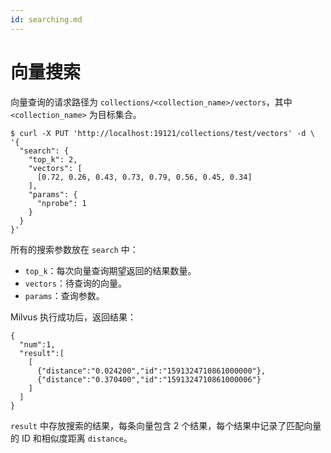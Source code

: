 ```yaml
---
id: searching.md
---
```


# 向量搜索

向量查询的请求路径为 `collections/<collection_name>/vectors`，其中 `<collection_name>` 为目标集合。

```shell script
$ curl -X PUT 'http://localhost:19121/collections/test/vectors' -d \
'{
  "search": {
    "top_k": 2,
    "vectors": [
      [0.72, 0.26, 0.43, 0.73, 0.79, 0.56, 0.45, 0.34]
    ],
    "params": {
      "nprobe": 1
    }
  }
}'
```
所有的搜索参数放在 `search` 中：

* `top_k`：每次向量查询期望返回的结果数量。
* `vectors`：待查询的向量。
* `params`：查询参数。

Milvus 执行成功后，返回结果：

```shell script
{
  "num":1,
  "result":[
    [
      {"distance":"0.024200","id":"1591324710861000000"},
      {"distance":"0.370400","id":"1591324710861000006"}
    ]
  ]
}
```

`result` 中存放搜索的结果，每条向量包含 2 个结果，每个结果中记录了匹配向量的 ID 和相似度距离 `distance`。
